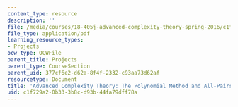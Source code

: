```yaml
---
content_type: resource
description: ''
file: /media/courses/18-405j-advanced-complexity-theory-spring-2016/c1f729a20b333b8cd93b44fa79dff78a_MIT18_405JS16_PolynmalMethod.pdf
file_type: application/pdf
learning_resource_types:
- Projects
ocw_type: OCWFile
parent_title: Projects
parent_type: CourseSection
parent_uid: 377cf6e2-d62a-8f4f-2332-c93aa73d62af
resourcetype: Document
title: 'Advanced Complexity Theory: The Polynomial Method and All-Pairs Shortest Paths'
uid: c1f729a2-0b33-3b8c-d93b-44fa79dff78a
---
```


